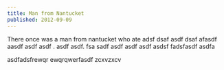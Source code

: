 ```yaml
---
title: Man from Nantucket
published: 2012-09-09
---
```


There once was a man from nantucket who ate adsf dsaf asdf dsaf afasdf aasdf asdf asdf . asdf asdf. fsa sadf asdf asdf asdf asdsf
fadsfasdf
asdfa

<!--more-->

asdfadsfrewqr
ewqrqwerfasdf
zcxvzxcv
